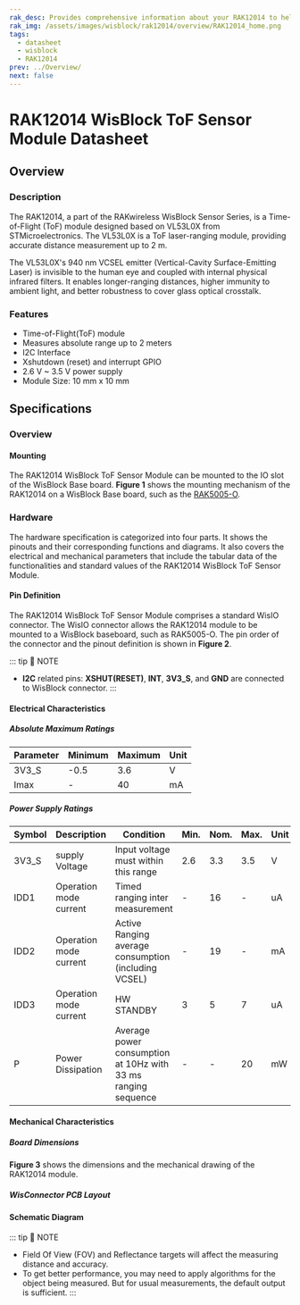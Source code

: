 ```yaml
---
rak_desc: Provides comprehensive information about your RAK12014 to help you use it. This information includes technical specifications, characteristics, and requirements, and it also discusses the device components.
rak_img: /assets/images/wisblock/rak12014/overview/RAK12014_home.png
tags:
  - datasheet
  - wisblock
  - RAK12014
prev: ../Overview/
next: false
---
```


# RAK12014 WisBlock ToF Sensor Module Datasheet

## Overview

### Description

The RAK12014, a part of the RAKwireless WisBlock Sensor Series, is a Time-of-Flight (ToF) module designed based on VL53L0X from STMicroelectronics. The VL53L0X is a ToF laser-ranging module, providing accurate distance measurement up to 2&nbsp;m. 

The VL53L0X's 940&nbsp;nm VCSEL emitter (Vertical-Cavity Surface-Emitting Laser) is invisible to the human eye and coupled with internal physical infrared filters. It enables longer-ranging distances, higher immunity to ambient light, and better robustness to cover glass optical crosstalk.


### Features

- Time-of-Flight(ToF) module
- Measures absolute range up to 2 meters
- I2C Interface
- Xshutdown (reset) and interrupt GPIO
- 2.6&nbsp;V ~ 3.5&nbsp;V power supply
- Module Size: 10&nbsp;mm x 10&nbsp;mm

## Specifications

### Overview 

#### Mounting

The RAK12014 WisBlock ToF Sensor Module can be mounted to the IO slot of the WisBlock Base board. **Figure 1** shows the mounting mechanism of the RAK12014 on a WisBlock Base board, such as the [RAK5005-O](https://store.rakwireless.com/products/rak5005-o-base-board).

<rk-img
  src="/assets/images/wisblock/rak12014/datasheet/mounting.png"
  width="60%"
  caption="RAK12014 WisBlock ToF Sensor Module Mounting"
/>


### Hardware

The hardware specification is categorized into four parts. It shows the pinouts and their corresponding functions and diagrams. It also covers the electrical and mechanical parameters that include the tabular data of the functionalities and standard values of the RAK12014 WisBlock ToF Sensor Module.

#### Pin Definition

The RAK12014 WisBlock ToF Sensor Module comprises a standard WisIO connector. The WisIO connector allows the RAK12014 module to be mounted to a WisBlock baseboard, such as RAK5005-O. The pin order of the connector and the pinout definition is shown in **Figure 2**.

::: tip 📝 NOTE
- **I2C** related pins: **XSHUT(RESET)**, **INT**, **3V3_S**, and **GND** are connected to WisBlock connector.
:::

 <rk-img
  src="/assets/images/wisblock/rak12014/datasheet/RAK12014_Pinout.svg"
  width="70%"
  caption="RAK12014 WisBlock ToF Sensor Module Pinout"
/>
  

#### Electrical Characteristics

##### Absolute Maximum Ratings

| Parameter | Minimum | Maximum | Unit |
| --------- | ------- | ------- | ---- |
| 3V3_S     | -0.5    | 3.6     | V    |
| Imax      | -       | 40      | mA   |

##### Power Supply Ratings

| Symbol | Description            | Condition                                                          | Min. | Nom. | Max. | Unit |
| ------ | ---------------------- | ------------------------------------------------------------------ | ---- | ---- | ---- | ---- |
| 3V3_S  | supply  Voltage        | Input voltage must within this range                               | 2.6  | 3.3  | 3.5  | V    |
| IDD1   | Operation mode current | Timed ranging inter measurement                                    | -    | 16   | -    | uA   |
| IDD2   | Operation mode current | Active Ranging average consumption (including VCSEL)               | -    | 19   | -    | mA   |
| IDD3   | Operation mode current | HW STANDBY                                                         | 3    | 5    | 7    | uA   |
| P      | Power Dissipation      | Average power consumption at 10Hz with 33&nbsp;ms ranging sequence | -    | -    | 20   | mW   |

#### Mechanical Characteristics

##### Board Dimensions

**Figure 3** shows the dimensions and the mechanical drawing of the RAK12014 module.

 <rk-img
  src="/assets/images/wisblock/rak12014/datasheet/mechanical-drawing.png"
  width="60%"
  caption="RAK12014 WisBlock ToF Sensor Module Dimensions"
/>


##### WisConnector PCB Layout

<rk-img
  src="/assets/images/wisblock/rak12014/datasheet/pcb-layout.png"
  width="100%"
  caption="WisConnector PCB Footprint and Recommendations"
/>


#### Schematic Diagram

<rk-img
  src="/assets/images/wisblock/rak12014/datasheet/schematic.png"
  width="100%"
  caption="RAK12014 WisBlock ToF Module Schematic"
/>

::: tip 📝 NOTE
- Field Of View (FOV)  and Reflectance targets will affect the measuring distance and accuracy. 
- To get better performance, you may need to apply algorithms for the object being measured. But for usual measurements, the default output is sufficient.
:::
